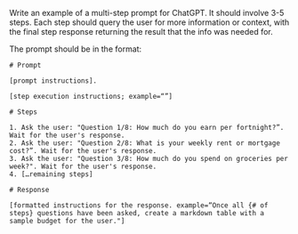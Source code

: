 Write an example of a multi-step prompt for ChatGPT. It should involve 3-5 steps. Each step should query the user for more information or context, with the final step response returning the result that the info was needed for.

The prompt should be in the format:

```
# Prompt

[prompt instructions].

[step execution instructions; example=“”]

# Steps

1. Ask the user: "Question 1/8: How much do you earn per fortnight?”. Wait for the user's response.
2. Ask the user: "Question 2/8: What is your weekly rent or mortgage cost?”. Wait for the user's response.
3. Ask the user: "Question 3/8: How much do you spend on groceries per week?". Wait for the user's response.
4. […remaining steps]

# Response

[formatted instructions for the response. example=“Once all {# of steps} questions have been asked, create a markdown table with a sample budget for the user."]
```
